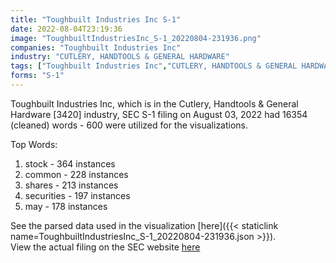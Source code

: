 ```yaml
---
title: "Toughbuilt Industries Inc S-1"
date: 2022-08-04T23:19:36
image: "ToughbuiltIndustriesInc_S-1_20220804-231936.png"
companies: "Toughbuilt Industries Inc"
industry: "CUTLERY, HANDTOOLS & GENERAL HARDWARE"
tags: ["Toughbuilt Industries Inc","CUTLERY, HANDTOOLS & GENERAL HARDWARE","08-03-2022","S-1"]
forms: "S-1"
---
```

Toughbuilt Industries Inc, which is in the Cutlery, Handtools & General Hardware [3420] industry, SEC S-1 filing on August 03, 2022 had 16354 (cleaned) words - 600 were utilized for the visualizations.

Top Words:
1. stock - 364 instances
2. common - 228 instances
3. shares - 213 instances
4. securities - 197 instances
5. may - 178 instances


See the parsed data used in the visualization [here]({{< staticlink name=ToughbuiltIndustriesInc_S-1_20220804-231936.json >}}).  
View the actual filing on the SEC website [here](https://www.sec.gov/Archives/edgar/data/1668370/0001575872-22-000716.txt)